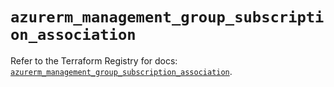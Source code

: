 # `azurerm_management_group_subscription_association`

Refer to the Terraform Registry for docs: [`azurerm_management_group_subscription_association`](https://registry.terraform.io/providers/hashicorp/azurerm/4.2.0/docs/resources/management_group_subscription_association).
